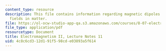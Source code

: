 ```yaml
---
content_type: resource
description: This file contains information regarding magnetic dipoles and magnetic
  fields in matter.
file: https://ol-ocw-studio-app-qa.s3.amazonaws.com/courses/8-07-electromagnetism-ii-fall-2012/4c8c6cd312d191f598cde03893a5f614_MIT8_07F12_ln11.pdf
file_type: application/pdf
resourcetype: Document
title: Electromagnetism II, Lecture Notes 11
uid: 4c8c6cd3-12d1-91f5-98cd-e03893a5f614
---
```

